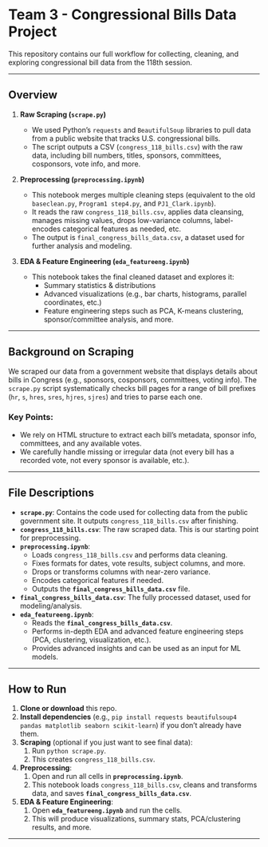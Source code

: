 # Team 3 - Congressional Bills Data Project

This repository contains our full workflow for collecting, cleaning, and exploring congressional bill data from the 118th session.

---

## Overview

1. **Raw Scraping (`scrape.py`)**  
   - We used Python’s `requests` and `BeautifulSoup` libraries to pull data from a public website that tracks U.S. congressional bills.
   - The script outputs a CSV (`congress_118_bills.csv`) with the raw data, including bill numbers, titles, sponsors, committees, cosponsors, vote info, and more.

2. **Preprocessing (`preprocessing.ipynb`)**  
   - This notebook merges multiple cleaning steps (equivalent to the old `baseclean.py`, `Program1 step4.py`, and `PJ1_Clark.ipynb`).
   - It reads the raw `congress_118_bills.csv`, applies data cleansing, manages missing values, drops low-variance columns, label-encodes categorical features as needed, etc.
   - The output is `final_congress_bills_data.csv`, a dataset used for further analysis and modeling.

3. **EDA & Feature Engineering (`eda_featureeng.ipynb`)**  
   - This notebook takes the final cleaned dataset and explores it:
     - Summary statistics & distributions
     - Advanced visualizations (e.g., bar charts, histograms, parallel coordinates, etc.)
     - Feature engineering steps such as PCA, K-means clustering, sponsor/committee analysis, and more.
---

## Background on Scraping
We scraped our data from a government website that displays details about bills in Congress (e.g., sponsors, cosponsors, committees, voting info). The `scrape.py` script systematically checks bill pages for a range of bill prefixes (`hr`, `s`, `hres`, `sres`, `hjres`, `sjres`) and tries to parse each one.  

### Key Points:
- We rely on HTML structure to extract each bill’s metadata, sponsor info, committees, and any available votes.  
- We carefully handle missing or irregular data (not every bill has a recorded vote, not every sponsor is available, etc.).

---

## File Descriptions

- **`scrape.py`**: Contains the code used for collecting data from the public government site. It outputs `congress_118_bills.csv` after finishing.  
- **`congress_118_bills.csv`**: The raw scraped data. This is our starting point for preprocessing.  
- **`preprocessing.ipynb`**:
  - Loads `congress_118_bills.csv` and performs data cleaning.
  - Fixes formats for dates, vote results, subject columns, and more.
  - Drops or transforms columns with near-zero variance.
  - Encodes categorical features if needed.
  - Outputs the **`final_congress_bills_data.csv`** file.  
- **`final_congress_bills_data.csv`**: The fully processed dataset, used for modeling/analysis.  
- **`eda_featureeng.ipynb`**:
  - Reads the **`final_congress_bills_data.csv`**.
  - Performs in-depth EDA and advanced feature engineering steps (PCA, clustering, visualization, etc.).
  - Provides advanced insights and can be used as an input for ML models.

---

## How to Run

1. **Clone or download** this repo.  
2. **Install dependencies** (e.g., `pip install requests beautifulsoup4 pandas matplotlib seaborn scikit-learn`) if you don’t already have them.  
3. **Scraping** (optional if you just want to see final data):
   1. Run `python scrape.py`.
   2. This creates `congress_118_bills.csv`.  
4. **Preprocessing**:  
   1. Open and run all cells in **`preprocessing.ipynb`**.  
   2. This notebook loads `congress_118_bills.csv`, cleans and transforms data, and saves **`final_congress_bills_data.csv`**.  
5. **EDA & Feature Engineering**:  
   1. Open **`eda_featureeng.ipynb`** and run the cells.  
   2. This will produce visualizations, summary stats, PCA/clustering results, and more.  

---
